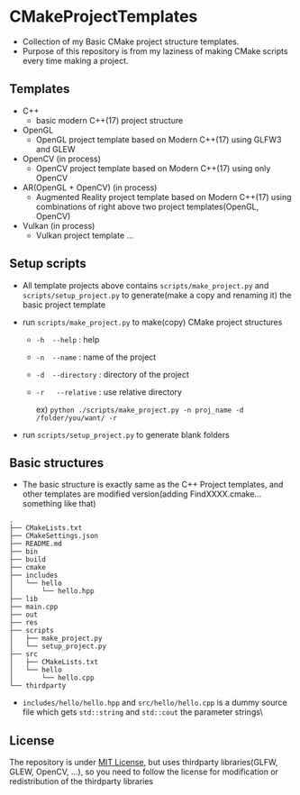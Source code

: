 # CMakeProjectTemplates
* Collection of my Basic CMake project structure templates.
* Purpose of this repository is from my laziness of making CMake scripts every time making a project.

## Templates
* C++
  * basic modern C++(17) project structure
* OpenGL
  * OpenGL project template based on Modern C++(17) using GLFW3 and GLEW
* OpenCV (in process)
  * OpenCV project template based on Modern C++(17) using only OpenCV
* AR(OpenGL + OpenCV) (in process)
  * Augmented Reality project template based on Modern C++(17) using combinations of right above two project templates(OpenGL, OpenCV)
* Vulkan (in process)
  * Vulkan project template ...

## Setup scripts
* All template projects above contains ```scripts/make_project.py``` and ```scripts/setup_project.py``` to generate(make a copy and renaming it) the basic project template
* run ``` scripts/make_project.py ``` to make(copy) CMake project structures
  * ```-h  --help```        : help
  * ```-n  --name```        : name of the project
  * ```-d  --directory```   : directory of the project
  * ```-r   --relative```   : use relative directory

    ex) ```python ./scripts/make_project.py -n proj_name -d /folder/you/want/ -r```

* run  ``` scripts/setup_project.py ``` to generate blank folders


## Basic structures
* The basic structure is exactly same as the C++ Project templates, and other templates are modified version(adding FindXXXX.cmake... something like that)
```
.
├── CMakeLists.txt
├── CMakeSettings.json
├── README.md
├── bin
├── build
├── cmake
├── includes
│   └── hello
│       └── hello.hpp
├── lib
├── main.cpp
├── out
├── res
├── scripts
│   ├── make_project.py
│   └── setup_project.py
├── src
│   ├── CMakeLists.txt
│   └── hello
│       └── hello.cpp
└── thirdparty
```
* ```includes/hello/hello.hpp``` and ```src/hello/hello.cpp``` is a dummy source file which gets ```std::string``` and ```std::cout``` the parameter strings\

## License
The repository is under [MIT License](https://opensource.org/licenses/MIT), but uses thirdparty libraries(GLFW, GLEW, OpenCV, ...), so you need to follow the license for modification or redistribution of the thirdparty libraries
